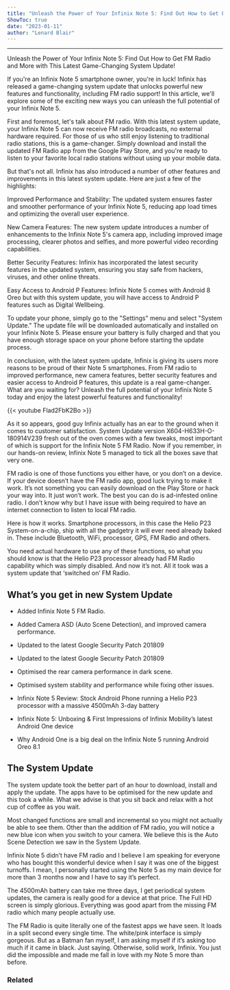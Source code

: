 ```yaml
---
title: "Unleash the Power of Your Infinix Note 5: Find Out How to Get FM Radio and More with This Latest Game-Changing System Update!"
ShowToc: true 
date: "2023-01-11"
author: "Lenard Blair"
---
```

*****
Unleash the Power of Your Infinix Note 5: Find Out How to Get FM Radio and More with This Latest Game-Changing System Update!

If you're an Infinix Note 5 smartphone owner, you're in luck! Infinix has released a game-changing system update that unlocks powerful new features and functionality, including FM radio support! In this article, we'll explore some of the exciting new ways you can unleash the full potential of your Infinix Note 5.

First and foremost, let's talk about FM radio. With this latest system update, your Infinix Note 5 can now receive FM radio broadcasts, no external hardware required. For those of us who still enjoy listening to traditional radio stations, this is a game-changer. Simply download and install the updated FM Radio app from the Google Play Store, and you're ready to listen to your favorite local radio stations without using up your mobile data.

But that's not all. Infinix has also introduced a number of other features and improvements in this latest system update. Here are just a few of the highlights:

Improved Performance and Stability: The updated system ensures faster and smoother performance of your Infinix Note 5, reducing app load times and optimizing the overall user experience.

New Camera Features: The new system update introduces a number of enhancements to the Infinix Note 5's camera app, including improved image processing, clearer photos and selfies, and more powerful video recording capabilities.

Better Security Features: Infinix has incorporated the latest security features in the updated system, ensuring you stay safe from hackers, viruses, and other online threats.

Easy Access to Android P Features: Infinix Note 5 comes with Android 8 Oreo but with this system update, you will have access to Android P features such as Digital Wellbeing.

To update your phone, simply go to the "Settings" menu and select "System Update." The update file will be downloaded automatically and installed on your Infinix Note 5. Please ensure your battery is fully charged and that you have enough storage space on your phone before starting the update process.

In conclusion, with the latest system update, Infinix is giving its users more reasons to be proud of their Note 5 smartphones. From FM radio to improved performance, new camera features, better security features and easier access to Android P features, this update is a real game-changer. What are you waiting for? Unleash the full potential of your Infinix Note 5 today and enjoy the latest powerful features and functionality!

{{< youtube Flad2FbK2Bo >}} 



As it so appears, good guy Infinix actually has an ear to the ground when it comes to customer satisfaction. System Update version X604-H633H-O-180914V239 fresh out of the oven comes with a few tweaks, most important of which is support for the Infinix Note 5 FM Radio. Now if you remember, in our hands-on review, Infinix Note 5 managed to tick all the boxes save that very one.
 
FM radio is one of those functions you either have, or you don’t on a device. If your device doesn’t have the FM radio app, good luck trying to make it work. It’s not something you can easily download on the Play Store or hack your way into. It just won’t work. The best you can do is ad-infested online radio. I don’t know why but I have issue with being required to have an internet connection to listen to local FM radio.
 
Here is how it works. Smartphone processors, in this case the Helio P23 System-on-a-chip, ship with all the gadgetry it will ever need already baked in. These include Bluetooth, WiFi, processor, GPS, FM Radio and others.
 
You need actual hardware to use any of these functions, so what you should know is that the Helio P23 processor already had FM Radio capability which was simply disabled. And now it’s not. All it took was a system update that ‘switched on’ FM Radio.
 

 
## What’s you get in new System Update
 
- Added Infinix Note 5 FM Radio.
 - Added Camera ASD (Auto Scene Detection), and improved camera performance.
 - Updated to the latest Google Security Patch 201809
 - Updated to the latest Google Security Patch 201809
 - Optimised the rear camera performance in dark scene.
 - Optimised system stability and performance while fixing other issues.

 
- Infinix Note 5 Review: Stock Android Phone running a Helio P23 processor with a massive 4500mAh 3-day battery
 - Infinix Note 5: Unboxing & First Impressions of Infinix Mobility’s latest Android One device
 - Why Android One is a big deal on the Infinix Note 5 running Android Oreo 8.1

 
## The System Update
 
The system update took the better part of an hour to download, install and apply the update. The apps have to be optimised for the new update and this took a while. What we advise is that you sit back and relax with a hot cup of coffee as you wait.
 
Most changed functions are small and incremental so you might not actually be able to see them. Other than the addition of FM radio, you will notice a new blue icon when you switch to your camera. We believe this is the Auto Scene Detection we saw in the System Update.
 
Infinix Note 5 didn’t have FM radio and I believe I am speaking for everyone who has bought this wonderful device when I say it was one of the biggest turnoffs. I mean, I personally started using the Note 5 as my main device for more than 3 months now and I have to say it’s perfect.
 
The 4500mAh battery can take me three days, I get periodical system updates, the camera is really good for a device at that price. The Full HD screen is simply glorious. Everything was good apart from the missing FM radio which many people actually use.
 
The FM Radio is quite literally one of the fastest apps we have seen. It loads in a split second every single time. The white/pink interface is simply gorgeous. But as a Batman fan myself, I am asking myself if it’s asking too much if it came in black. Just saying. Otherwise, solid work, Infinix. You just did the impossible and made me fall in love with my Note 5 more than before.
 
### Related



